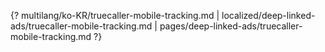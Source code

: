 {? multilang/ko-KR/truecaller-mobile-tracking.md | localized/deep-linked-ads/truecaller-mobile-tracking.md | pages/deep-linked-ads/truecaller-mobile-tracking.md ?}
